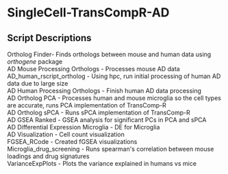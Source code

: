 # SingleCell-TransCompR-AD
## Script Descriptions <br>
Ortholog Finder- Finds orthologs between mouse and human data using _orthogene_ package <br>
AD Mouse Processing Orthologs - Processes mouse AD data <br>
AD_human_rscript_ortholog - Using hpc, run initial processing of human AD data due to large size <br>
AD Human Processing Orthologs - Finish human AD data processing <br>
AD Ortholog PCA - Processes human and mouse microglia so the cell types are accurate, runs PCA implementation of TransComp-R <br>
AD Ortholog sPCA - Runs sPCA implementation of TransComp-R <br>
AD GSEA Ranked - GSEA analysis for significant PCs in PCA and sPCA <br>
AD Differential Expression Microglia - DE for Microglia <br>
AD Visualization - Cell count visualization <br>
FGSEA_RCode - Created fGSEA visualizations <br>
Microglia_drug_screening - Runs spearman's correlation between mouse loadings and drug signatures <br>
VarianceExpPlots - Plots the variance explained in humans vs mice 
